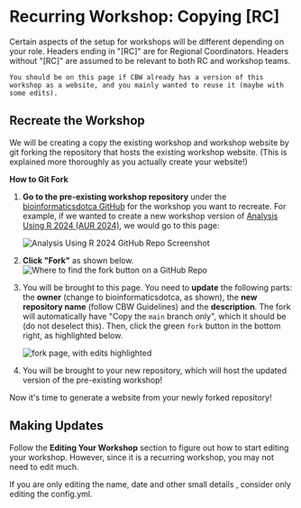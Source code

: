 # **Recurring Workshop**: Copying [RC]

Certain aspects of the setup for workshops will be different depending on your role. Headers ending in "[RC]" are for Regional Coordinators. Headers without "[RC]" are assumed to be relevant to both RC and workshop teams.

```{note}
You should be on this page if CBW already has a version of this workshop as a website, and you mainly wanted to reuse it (maybe with some edits).
```

## Recreate the Workshop

We will be creating a copy the existing workshop and workshop website by git forking the repository that hosts the existing workshop website. (This is explained more thoroughly as you actually create your website!)

**How to Git Fork**

1. **Go to the pre-existing workshop repository** under the <a href="https://github.com/bioinformaticsdotca/" target="_blank">bioinformaticsdotca GitHub</a> for the workshop you want to recreate. For example, if we wanted to create a new workshop version of <a href="https://github.com/bioinformaticsdotca/AUR_2024" target="_blank">Analysis Using R 2024 (AUR 2024)</a>, we would go to this page:
   
   <img src="https://docs.google.com/drawings/d/e/2PACX-1vR6kuw0wnLD1WL01iuZfnP3rPrDVhB-oClsjUribaDS7GpJNXw9QXbUVZ3aBCIO5N4pBKJXGtwpScfV/pub?w=2068&amp;h=597" alt="Analysis Using R 2024 GitHub Repo Screenshot">

2. **Click "Fork"** as shown below.
     <img src="https://docs.google.com/drawings/d/e/2PACX-1vQKy0kL2lRkDMug28L6zdgEw_WmUIDGhUi5vor_N5SpLyUMFvtSwTnoHpmefZChkSbEQhEcYHHNFy2Z/pub?w=2867&amp;h=997" alt="Where to find the fork button on a GitHub Repo">
     
3. You will be brought to this page. You need to **update** the following parts: the **owner** (change to bioinformaticsdotca, as shown), the **new repository name** (follow CBW Guidelines) and the **description**. The fork will automatically have "Copy the `main` branch only", which it should be (do not deselect this). Then, click the green `fork` button in the bottom right, as highlighted below.

    <img src="https://docs.google.com/drawings/d/e/2PACX-1vQGQ5pL3qc29i5p5m_aQmyH4YOFUCMVvfryHx3kpR8d-AviF0BKDdCd40GJSM4qc8N2P42TNMp2UIkD/pub?w=2864&amp;h=1624" alt="fork page, with edits highlighted">

4. You will be brought to your new repository, which will host the updated version of the pre-existing workshop!

Now it's time to generate a website from your newly forked repository!

## Making Updates

Follow the **Editing Your Workshop** section to figure out how to start editing your workshop. However, since it is a recurring workshop, you may not need to edit much.

If you are only editing the name, date and other small details <!-- there is a word for this I can't think of right now -->, consider only editing the config.yml.